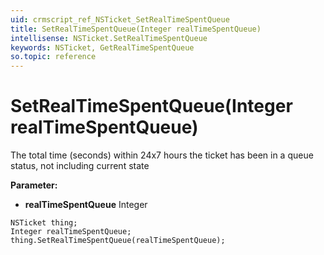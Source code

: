 ```yaml
---
uid: crmscript_ref_NSTicket_SetRealTimeSpentQueue
title: SetRealTimeSpentQueue(Integer realTimeSpentQueue)
intellisense: NSTicket.SetRealTimeSpentQueue
keywords: NSTicket, GetRealTimeSpentQueue
so.topic: reference
---
```


# SetRealTimeSpentQueue(Integer realTimeSpentQueue)

The total time (seconds) within 24x7 hours the ticket has been in a queue status, not including current state

**Parameter:** 
* **realTimeSpentQueue** Integer

```crmscript
NSTicket thing;
Integer realTimeSpentQueue;
thing.SetRealTimeSpentQueue(realTimeSpentQueue);
```

